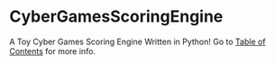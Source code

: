 # CyberGamesScoringEngine

A Toy Cyber Games Scoring Engine Written in Python!
Go to [Table of Contents]('./UsageDocs/TableOfContents.md') for more info.
